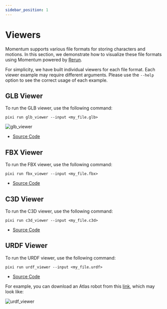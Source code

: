 ```yaml
---
sidebar_position: 1
---
```


# Viewers

Momentum supports various file formats for storing characters and motions. In this section, we demonstrate how to visualize these file formats using Momentum powered by [Rerun](https://rerun.io/).

For simplicity, we have built individual viewers for each file format. Each viewer example may require different arguments. Please use the `--help` option to see the correct usage of each example.

## GLB Viewer

To run the GLB viewer, use the following command:

```
pixi run glb_viewer --input <my_file.glb>
```

![glb_viewer](/img/glb_viewer.png)

* [Source Code](https://github.com/facebookincubator/momentum/tree/main/momentum/examples/glb_viewer)

## FBX Viewer

To run the FBX viewer, use the following command:

```
pixi run fbx_viewer --input <my_file.fbx>
```

* [Source Code](https://github.com/facebookincubator/momentum/tree/main/momentum/examples/fbx_viewer)

## C3D Viewer

To run the C3D viewer, use the following command:

```
pixi run c3d_viewer --input <my_file.c3d>
```

* [Source Code](https://github.com/facebookincubator/momentum/tree/main/momentum/examples/c3d_viewer)

## URDF Viewer

To run the URDF viewer, use the following command:

```
pixi run urdf_viewer --input <my_file.urdf>
```

* [Source Code](https://github.com/facebookincubator/momentum/tree/main/momentum/examples/urdf_viewer)

For example, you can download an Atlas robot from this [link](https://github.com/Daniella1/urdf_files_dataset/blob/main/urdf_files/matlab/Atlas/urdf/atlas.urdf), which may look like:

![urdf_viewer](/img/urdf_viewer.png)
